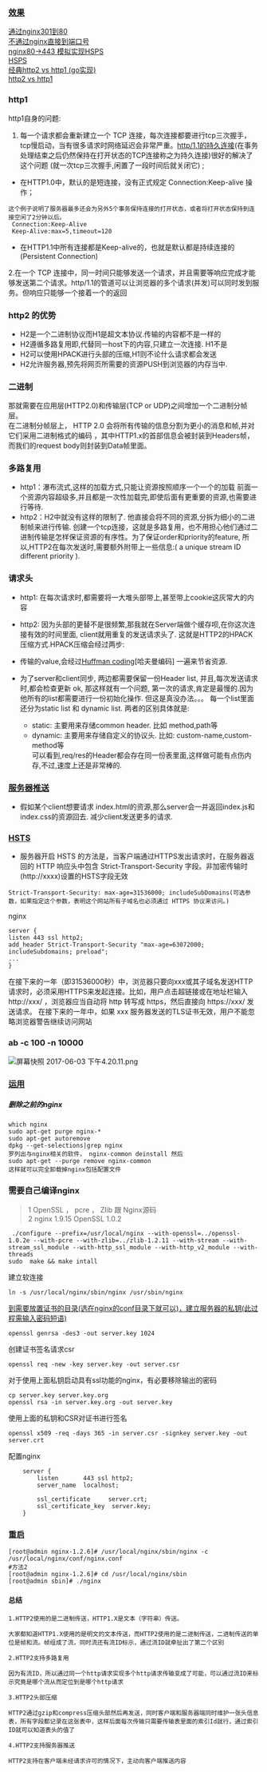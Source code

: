 ### [效果](https://47.94.95.52/)  
    
[通过nginx301到80](https://47.94.95.52/)   
[不通过nginx直接到端口号](http://47.94.95.52:8080/)    
[nginx80->443 模拟实现HSPS](http://47.94.95.52:80/)      
[HSPS](https://47.94.95.52:8081/http2.html)  
[经典http2 vs http1 (go实现)](https://http2.golang.org/gophertiles?latency=0)    
[http2 vs http1](https://http2.akamai.com/demo)      


### http1
http1自身的问题:
 1. 每一个请求都会重新建立一个 TCP 连接，每次连接都要进行tcp三次握手，tcp慢启动，当有很多请求时网络延迟会非常严重。[http/1.1的持久连接](http://blog.csdn.net/u011446963/article/details/46391281)(在事务处理结束之后仍然保持在打开状态的TCP连接称之为持久连接)很好的解决了这个问题 (就一次tcp三次握手,闲置了一段时间后就关闭它) ;
   - 在HTTP1.0中，默认的是短连接，没有正式规定 Connection:Keep-alive 操作；
 ```
 这个例子说明了服务器最多还会为另外5个事务保持连接的打开状态，或者将打开状态保持到连接空闲了2分钟以后。
  Connection:Keep-Alive
  Keep-Alive:max=5,timeout=120
 ```
   - 在HTTP1.1中所有连接都是Keep-alive的，也就是默认都是持续连接的(Persistent Connection)



 2.在一个 TCP 连接中，同一时间只能够发送一个请求，并且需要等响应完成才能够发送第二个请求。http/1.1的管道可以让浏览器的多个请求(并发)可以同时发到服务。但响应只能够一个接着一个的返回  



###  http2 的优势
-  H2是一个二进制协议而H1是超文本协议.传输的内容都不是一样的  
-  H2遵循多路复用即,代替同一host下的内容,只建立一次连接. H1不是
-  H2可以使用HPACK进行头部的压缩,H1则不论什么请求都会发送  
-   H2允许服务器,预先将网页所需要的资源PUSH到浏览器的内存当中.     



### 二进制  
 那就需要在应用层(HTTP2.0)和传输层(TCP or UDP)之间增加一个二进制分帧层。    
在二进制分帧层上， HTTP 2.0 会将所有传输的信息分割为更小的消息和帧,并对它们采用二进制格式的编码 ，其中HTTP1.x的首部信息会被封装到Headers帧，而我们的request body则封装到Data帧里面。


 
 
###  多路复用  
- http1：瀑布流式,这样的加载方式,只能让资源按照顺序一个一个的加载
 前面一个资源内容超级多,并且都是一次性加载完,即使后面有更重要的资源,也需要进行等待.
- http2：H2中就没有这样的限制了. 他直接会将不同的资源,分拆为细小的二进制帧来进行传输.
 创建一个tcp连接，这就是多路复用，也不用担心他们通过二进制传输是怎样保证资源的有序性。为了保证order和priority的feature, 所以,HTTP2在每次发送时,需要额外附带上一些信息:( a unique stream ID    different priority ).
  


###  请求头
- http1: 在每次请求时,都需要将一大堆头部带上,甚至带上cookie这灰常大的内容
- http2: 因为头部的更替不是很频繁,那我就在Server端做个缓存呗,在你这次连接有效的时间里面, client就用重复的发送请求头了. 这就是HTTP2的HPACK压缩方式.HPACK压缩会经过两步:


- 传输的value,会经过[Huffman coding](http://baike.baidu.com/link?url=vFroMkFHh3TFgE-B9iIFXboG_4zrwJoW5hoB_HnNC47-XO9XamQrM7WWFdznXx-iELkgxalf3HKPNHkan8CGG7HlAALIhasED8F3K2BC5RaSU_eejIo7onSyKSBtqa2ccgQ4C6WGd0_lGPFXN24EgL5EBGQyK7AGpfrNwX5MPU_cPyK8JtlFogOi6Shds0JP)[哈夫曼编码] 一遍来节省资源.  
- 为了server和client同步, 两边都需要保留一份Header list, 并且,每次发送请求时,都会检查更新
ok, 那这样就有一个问题, 第一次的请求,肯定是最慢的.因为他所有的list都需要进行一份初始化操作. 但这是真没办法。。。
每一个list里面还分为static list 和 dynamic list. 两者的区别具体就是:  
  - static: 主要用来存储common header. 比如 method,path等  
  - dynamic: 主要用来存储自定义的协议头. 比如: custom-name,custom-method等  
可以看到,req/res的Header都会存在同一份表里面,这样做可能有点伤内存,不过,速度上还是非常棒的.



### [服务器推送](https://47.94.95.52:8081/)

- 假如某个client想要请求 index.html的资源,那么server会一并返回index.js和index.css的资源回去. 减少client发送更多的请求.
 


### [HSTS](https://47.94.95.52:9991/option)
- 服务器开启 HSTS 的方法是，当客户端通过HTTPS发出请求时，在服务器返回的 HTTP 响应头中包含 Strict-Transport-Security 字段。非加密传输时(http://xxxx)设置的HSTS字段无效
 ```
 Strict-Transport-Security: max-age=31536000; includeSubDomains(可选参数，如果指定这个参数，表明这个网站所有子域名也必须通过 HTTPS 协议来访问。)
 ```
 nginx 
 ```
 server {
listen 443 ssl http2;
add_header Strict-Transport-Security "max-age=63072000; includeSubdomains; preload";
...
}
 ```
 在接下来的一年（即31536000秒）中，浏览器只要向xxx或其子域名发送HTTP请求时，必须采用HTTPS来发起连接。比如，用户点击超链接或在地址栏输入 http://xxx/ ，浏览器应当自动将 http 转写成 https，然后直接向 https://xxx/ 发送请求。
在接下来的一年中，如果 xxx 服务器发送的TLS证书无效，用户不能忽略浏览器警告继续访问网站



### ab -c 100 -n 10000
![屏幕快照 2017-06-03 下午4.20.11.png](/file/download?file=%E5%B1%8F%E5%B9%95%E5%BF%AB%E7%85%A7%202017-06-03%20%E4%B8%8B%E5%8D%884.20.11.png)



###  [运用](http://www.tuicool.com/articles/aqyMve)
#####  删除之前的nginx
 ```
 which nginx 
 sudo apt-get purge nginx-*
 sudo apt-get autoremove
 dpkg --get-selections|grep nginx
罗列出与nginx相关的软件， nginx-common deinstall 然后
sudo apt-get --purge remove nginx-common
这样就可以完全卸载掉nginx包括配置文件
 ```


 
 ### 需要自己编译nginx
>1 OpenSSL ， pcre ， Zlib 跟 Nginx源码  
>2 nginx  1.9.15 OpenSSL 1.0.2  
 ```
  ./configure --prefix=/usr/local/nginx --with-openssl=../openssl-1.0.2e --with-pcre --with-zlib=../zlib-1.2.11 --with-stream --with-stream_ssl_module --with-http_ssl_module --with-http_v2_module --with-threads
sudo  make && make intall 
 ```
 
 
 建立软连接
 ```
 ln -s /usr/local/nginx/sbin/nginx /usr/sbin/nginx
 ```
 
 
 [到需要放置证书的目录(选在nginx的conf目录下就可以)，建立服务器的私钥(此过程需输入密码短语)](http://www.2cto.com/article/201602/489445.html)
```
openssl genrsa -des3 -out server.key 1024
```


 创建证书签名请求csr
```
openssl req -new -key server.key -out server.csr
```


 对于使用上面私钥启动具有ssl功能的nginx，有必要移除输出的密码
```
cp server.key server.key.org
openssl rsa -in server.key.org -out server.key
```


  使用上面的私钥和CSR对证书进行签名
```
openssl x509 -req -days 365 -in server.csr -signkey server.key -out server.crt
```


配置nginx
```
    server {
        listen       443 ssl http2;
        server_name  localhost;

        ssl_certificate     server.crt;
        ssl_certificate_key  server.key;
    }
```



 ### 重启
 ```
 [root@admin nginx-1.2.6]# /usr/local/nginx/sbin/nginx -c /usr/local/nginx/conf/nginx.conf 
#方法2 
[root@admin nginx-1.2.6]# cd /usr/local/nginx/sbin 
[root@admin sbin]# ./nginx 
 ```


#### 总结

    1.HTTP2使用的是二进制传送，HTTP1.X是文本（字符串）传送。

    大家都知道HTTP1.X使用的是明文的文本传送，而HTTP2使用的是二进制传送，二进制传送的单位是帧和流。帧组成了流，同时流还有流ID标示，通过流ID就牵扯出了第二个区别

    2.HTTP2支持多路复用

    因为有流ID，所以通过同一个http请求实现多个http请求传输变成了可能，可以通过流ID来标示究竟是哪个流从而定位到是哪个http请求

    3.HTTP2头部压缩

    HTTP2通过gzip和compress压缩头部然后再发送，同时客户端和服务器端同时维护一张头信息表，所有字段都记录在这张表中，这样后面每次传输只需要传输表里面的索引Id就行，通过索引ID就可以知道表头的值了

    4.HTTP2支持服务器推送

    HTTP2支持在客户端未经请求许可的情况下，主动向客户端推送内容